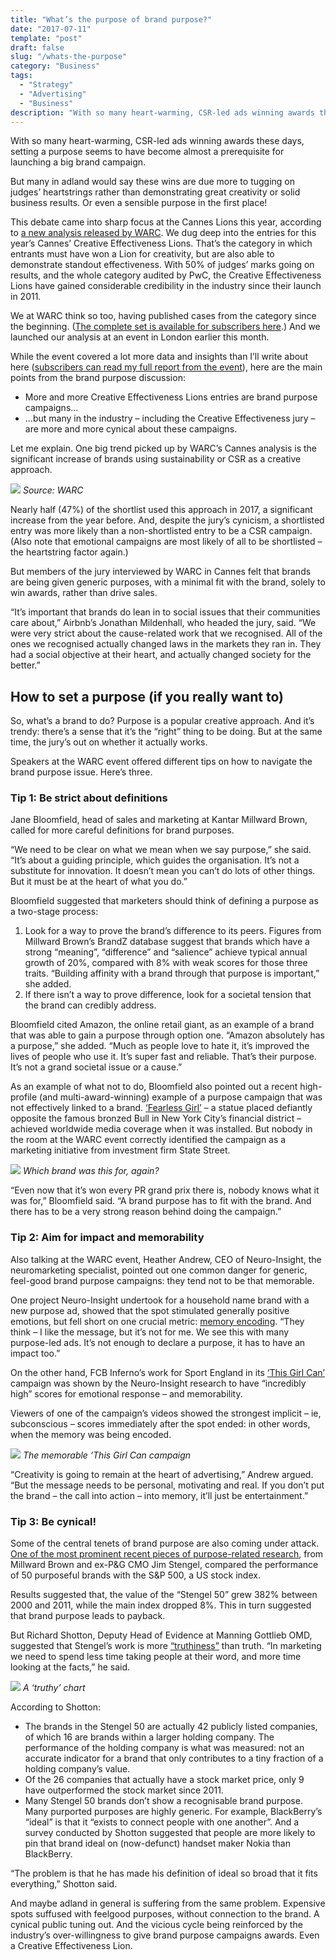 ```yaml
---
title: "What’s the purpose of brand purpose?"
date: "2017-07-11"
template: "post"
draft: false
slug: "/whats-the-purpose"
category: "Business"
tags:
  - "Strategy"
  - "Advertising"
  - "Business"
description: "With so many heart-warming, CSR-led ads winning awards these days, setting a purpose seems to have become almost a prerequisite for launching a big brand campaign."
---
```


With so many heart-warming, CSR-led ads winning awards these days, setting a purpose seems to have become almost a prerequisite for launching a big brand campaign.

But many in adland would say these wins are due more to tugging on judges’ heartstrings rather than demonstrating great creativity or solid business results. Or even a sensible purpose in the first place!

This debate came into sharp focus at the Cannes Lions this year, according to [a new analysis released by WARC](http://content.warc.com/download-insights-from-the-2017-creative-effectiveness-lions). We dug deep into the entries for this year’s Cannes’ Creative Effectiveness Lions. That’s the category in which entrants must have won a Lion for creativity, but are also able to demonstrate standout effectiveness. With 50% of judges’ marks going on results, and the whole category audited by PwC, the Creative Effectiveness Lions have gained considerable credibility in the industry since their launch in 2011.

We at WARC think so too, having published cases from the category since the beginning. ([The complete set is available for subscribers here](https://www.warc.com/Search/Award/5601?Sort=ContentDate%7c1&DRange=2011-2017&DVals=4294741819&RecordsPerPage=25).) And we launched our analysis at an event in London earlier this month.

While the event covered a lot more data and insights than I’ll write about here ([subscribers can read my full report from the event](https://www.warc.com/SubscriberContent/Article/seven_lessons_from_warc%E2%80%99s_2017_cannes_analysis/112187)), here are the main points from the brand purpose discussion:

* More and more Creative Effectiveness Lions entries are brand purpose campaigns…
* …but many in the industry – including the Creative Effectiveness jury – are more and more cynical about these campaigns.

Let me explain. One big trend picked up by WARC’s Cannes analysis is the significant increase of brands using sustainability or CSR as a creative approach.

![](/media/whats-the-purpose-1.jpg)
*Source: WARC*

Nearly half (47%) of the shortlist used this approach in 2017, a significant increase from the year before. And, despite the jury’s cynicism, a shortlisted entry was more likely than a non-shortlisted entry to be a CSR campaign. (Also note that emotional campaigns are most likely of all to be shortlisted – the heartstring factor again.)

But members of the jury interviewed by WARC in Cannes felt that brands are being given generic purposes, with a minimal fit with the brand, solely to win awards, rather than drive sales.

“It’s important that brands do lean in to social issues that their communities care about,” Airbnb’s Jonathan Mildenhall, who headed the jury, said. “We were very strict about the cause-related work that we recognised. All of the ones we recognised actually changed laws in the markets they ran in. They had a social objective at their heart, and actually changed society for the better.”

## How to set a purpose (if you really want to)
So, what’s a brand to do? Purpose is a popular creative approach. And it’s trendy: there’s a sense that it’s the “right” thing to be doing. But at the same time, the jury’s out on whether it actually works.

Speakers at the WARC event offered different tips on how to navigate the brand purpose issue. Here’s three.

### Tip 1: Be strict about definitions
Jane Bloomfield, head of sales and marketing at Kantar Millward Brown, called for more careful definitions for brand purposes.

“We need to be clear on what we mean when we say purpose,” she said. “It’s about a guiding principle, which guides the organisation. It’s not a substitute for innovation. It doesn’t mean you can’t do lots of other things. But it must be at the heart of what you do.”

Bloomfield suggested that marketers should think of defining a purpose as a two-stage process:

1. Look for a way to prove the brand’s difference to its peers. Figures from Millward Brown’s BrandZ database suggest that brands which have a strong “meaning”, “difference” and “salience” achieve typical annual growth of 20%, compared with 8% with weak scores for those three traits. “Building affinity with a brand through that purpose is important,” she added.
2. If there isn’t a way to prove difference, look for a societal tension that the brand can credibly address.

Bloomfield cited Amazon, the online retail giant, as an example of a brand that was able to gain a purpose through option one. “Amazon absolutely has a purpose,” she added. “Much as people love to hate it, it’s improved the lives of people who use it. It’s super fast and reliable. That’s their purpose. It’s not a grand societal issue or a cause.”

As an example of what not to do, Bloomfield also pointed out a recent high-profile (and multi-award-winning) example of a purpose campaign that was not effectively linked to a brand. [‘Fearless Girl’](https://www.warc.com/SubscriberContent/Article/How_the_%e2%80%9cFearless_Girl%e2%80%9d_helped_State_Street_Global_Advisors_find_its_voice/111702) – a statue placed defiantly opposite the famous bronzed Bull in New York City’s financial district – achieved worldwide media coverage when it was installed. But nobody in the room at the WARC event correctly identified the campaign as a marketing initiative from investment firm State Street.

![](/media/whats-the-purpose-2.jpg)
*Which brand was this for, again?*

“Even now that it’s won every PR grand prix there is, nobody knows what it was for,” Bloomfield said. “A brand purpose has to fit with the brand. And there has to be a very strong reason behind doing the campaign.”

### Tip 2: Aim for impact and memorability
Also talking at the WARC event, Heather Andrew, CEO of Neuro-Insight, the neuromarketing specialist, pointed out one common danger for generic, feel-good brand purpose campaigns: they tend not to be that memorable.

One project Neuro-Insight undertook for a household name brand with a new purpose ad, showed that the spot stimulated generally positive emotions, but fell short on one crucial metric: [memory encoding](http://www.human-memory.net/processes_encoding.html). “They think – I like the message, but it’s not for me. We see this with many purpose-led ads. It’s not enough to declare a purpose, it has to have an impact too.”

On the other hand, FCB Inferno’s work for Sport England in its [‘This Girl Can’](https://www.warc.com/SubscriberContent/Article/Sport_England_This_Girl_Can/111525) campaign was shown by the Neuro-Insight research to have “incredibly high” scores for emotional response – and memorability.

Viewers of one of the campaign’s videos showed the strongest implicit – ie, subconscious – scores immediately after the spot ended: in other words, when the memory was being encoded.

![](/media/whats-the-purpose-3.jpg)
*The memorable ‘This Girl Can campaign*

“Creativity is going to remain at the heart of advertising,” Andrew argued. “But the message needs to be personal, motivating and real. If you don’t put the brand – the call into action – into memory, it’ll just be entertainment.”

### Tip 3: Be cynical!
Some of the central tenets of brand purpose are also coming under attack. [One of the most prominent recent pieces of purpose-related research](http://www.businesswire.com/news/home/20120117005066/en/Millward-Brown-Partnership-Jim-Stengel-Reveals-50), from Millward Brown and ex-P&G CMO Jim Stengel, compared the performance of 50 purposeful brands with the S&P 500, a US stock index.

Results suggested that, the value of the “Stengel 50” grew 382% between 2000 and 2011, while the main index dropped 8%. This in turn suggested that brand purpose leads to payback.

But Richard Shotton, Deputy Head of Evidence at Manning Gottlieb OMD, suggested that Stengel’s work is more [“truthiness”](https://en.oxforddictionaries.com/definition/truthiness) than truth. “In marketing we need to spend less time taking people at their word, and more time looking at the facts,” he said.

![](/media/whats-the-purpose-4.jpg)
*A ‘truthy’ chart*

According to Shotton:

* The brands in the Stengel 50 are actually 42 publicly listed companies, of which 16 are brands within a larger holding company. The performance of the holding company is what was measured: not an accurate indicator for a brand that only contributes to a tiny fraction of a holding company’s value.
* Of the 26 companies that actually have a stock market price, only 9 have outperformed the stock market since 2011.
* Many Stengel 50 brands don’t show a recognisable brand purpose. Many purported purposes are highly generic. For example, BlackBerry’s “ideal” is that it “exists to connect people with one another”. And a survey conducted by Shotton suggested that people are more likely to pin that brand ideal on (now-defunct) handset maker Nokia than BlackBerry.

“The problem is that he has made his definition of ideal so broad that it fits everything,” Shotton said.

And maybe adland in general is suffering from the same problem. Expensive spots suffused with feelgood purposes, without connection to the brand. A cynical public tuning out. And the vicious cycle being reinforced by the industry’s over-willingness to give brand purpose campaigns awards. Even a Creative Effectiveness Lion.
